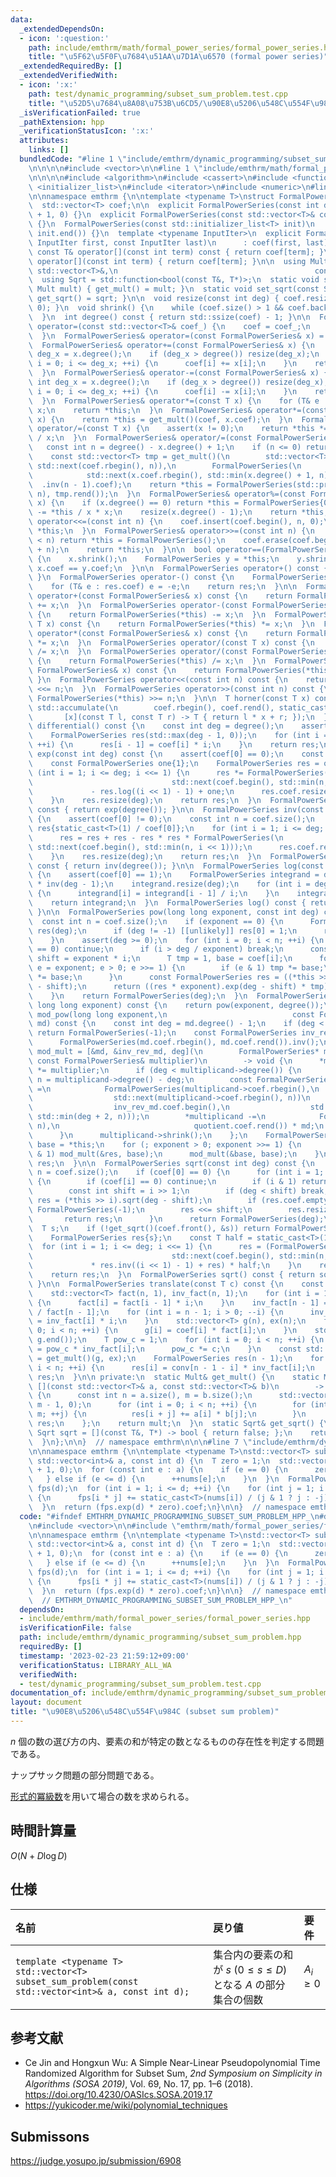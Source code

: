 ```yaml
---
data:
  _extendedDependsOn:
  - icon: ':question:'
    path: include/emthrm/math/formal_power_series/formal_power_series.hpp
    title: "\u5F62\u5F0F\u7684\u51AA\u7D1A\u6570 (formal power series)"
  _extendedRequiredBy: []
  _extendedVerifiedWith:
  - icon: ':x:'
    path: test/dynamic_programming/subset_sum_problem.test.cpp
    title: "\u52D5\u7684\u8A08\u753B\u6CD5/\u90E8\u5206\u548C\u554F\u984C"
  _isVerificationFailed: true
  _pathExtension: hpp
  _verificationStatusIcon: ':x:'
  attributes:
    links: []
  bundledCode: "#line 1 \"include/emthrm/dynamic_programming/subset_sum_problem.hpp\"\
    \n\n\n\n#include <vector>\n\n#line 1 \"include/emthrm/math/formal_power_series/formal_power_series.hpp\"\
    \n\n\n\n#include <algorithm>\n#include <cassert>\n#include <functional>\n#include\
    \ <initializer_list>\n#include <iterator>\n#include <numeric>\n#line 11 \"include/emthrm/math/formal_power_series/formal_power_series.hpp\"\
    \n\nnamespace emthrm {\n\ntemplate <typename T>\nstruct FormalPowerSeries {\n\
    \  std::vector<T> coef;\n\n  explicit FormalPowerSeries(const int deg = 0) : coef(deg\
    \ + 1, 0) {}\n  explicit FormalPowerSeries(const std::vector<T>& coef) : coef(coef)\
    \ {}\n  FormalPowerSeries(const std::initializer_list<T> init)\n      : coef(init.begin(),\
    \ init.end()) {}\n  template <typename InputIter>\n  explicit FormalPowerSeries(const\
    \ InputIter first, const InputIter last)\n      : coef(first, last) {}\n\n  inline\
    \ const T& operator[](const int term) const { return coef[term]; }\n  inline T&\
    \ operator[](const int term) { return coef[term]; }\n\n  using Mult = std::function<std::vector<T>(const\
    \ std::vector<T>&,\n                                            const std::vector<T>&)>;\n\
    \  using Sqrt = std::function<bool(const T&, T*)>;\n  static void set_mult(const\
    \ Mult mult) { get_mult() = mult; }\n  static void set_sqrt(const Sqrt sqrt) {\
    \ get_sqrt() = sqrt; }\n\n  void resize(const int deg) { coef.resize(deg + 1,\
    \ 0); }\n  void shrink() {\n    while (coef.size() > 1 && coef.back() == 0) coef.pop_back();\n\
    \  }\n  int degree() const { return std::ssize(coef) - 1; }\n\n  FormalPowerSeries&\
    \ operator=(const std::vector<T>& coef_) {\n    coef = coef_;\n    return *this;\n\
    \  }\n  FormalPowerSeries& operator=(const FormalPowerSeries& x) = default;\n\n\
    \  FormalPowerSeries& operator+=(const FormalPowerSeries& x) {\n    const int\
    \ deg_x = x.degree();\n    if (deg_x > degree()) resize(deg_x);\n    for (int\
    \ i = 0; i <= deg_x; ++i) {\n      coef[i] += x[i];\n    }\n    return *this;\n\
    \  }\n  FormalPowerSeries& operator-=(const FormalPowerSeries& x) {\n    const\
    \ int deg_x = x.degree();\n    if (deg_x > degree()) resize(deg_x);\n    for (int\
    \ i = 0; i <= deg_x; ++i) {\n      coef[i] -= x[i];\n    }\n    return *this;\n\
    \  }\n  FormalPowerSeries& operator*=(const T x) {\n    for (T& e : coef) e *=\
    \ x;\n    return *this;\n  }\n  FormalPowerSeries& operator*=(const FormalPowerSeries&\
    \ x) {\n    return *this = get_mult()(coef, x.coef);\n  }\n  FormalPowerSeries&\
    \ operator/=(const T x) {\n    assert(x != 0);\n    return *this *= static_cast<T>(1)\
    \ / x;\n  }\n  FormalPowerSeries& operator/=(const FormalPowerSeries& x) {\n \
    \   const int n = degree() - x.degree() + 1;\n    if (n <= 0) return *this = FormalPowerSeries();\n\
    \    const std::vector<T> tmp = get_mult()(\n        std::vector<T>(coef.rbegin(),\
    \ std::next(coef.rbegin(), n)),\n        FormalPowerSeries(\n            x.coef.rbegin(),\n\
    \            std::next(x.coef.rbegin(), std::min(x.degree() + 1, n)))\n      \
    \  .inv(n - 1).coef);\n    return *this = FormalPowerSeries(std::prev(tmp.rend(),\
    \ n), tmp.rend());\n  }\n  FormalPowerSeries& operator%=(const FormalPowerSeries&\
    \ x) {\n    if (x.degree() == 0) return *this = FormalPowerSeries{0};\n    *this\
    \ -= *this / x * x;\n    resize(x.degree() - 1);\n    return *this;\n  }\n  FormalPowerSeries&\
    \ operator<<=(const int n) {\n    coef.insert(coef.begin(), n, 0);\n    return\
    \ *this;\n  }\n  FormalPowerSeries& operator>>=(const int n) {\n    if (degree()\
    \ < n) return *this = FormalPowerSeries();\n    coef.erase(coef.begin(), coef.begin()\
    \ + n);\n    return *this;\n  }\n\n  bool operator==(FormalPowerSeries x) const\
    \ {\n    x.shrink();\n    FormalPowerSeries y = *this;\n    y.shrink();\n    return\
    \ x.coef == y.coef;\n  }\n\n  FormalPowerSeries operator+() const { return *this;\
    \ }\n  FormalPowerSeries operator-() const {\n    FormalPowerSeries res = *this;\n\
    \    for (T& e : res.coef) e = -e;\n    return res;\n  }\n\n  FormalPowerSeries\
    \ operator+(const FormalPowerSeries& x) const {\n    return FormalPowerSeries(*this)\
    \ += x;\n  }\n  FormalPowerSeries operator-(const FormalPowerSeries& x) const\
    \ {\n    return FormalPowerSeries(*this) -= x;\n  }\n  FormalPowerSeries operator*(const\
    \ T x) const {\n    return FormalPowerSeries(*this) *= x;\n  }\n  FormalPowerSeries\
    \ operator*(const FormalPowerSeries& x) const {\n    return FormalPowerSeries(*this)\
    \ *= x;\n  }\n  FormalPowerSeries operator/(const T x) const {\n    return FormalPowerSeries(*this)\
    \ /= x;\n  }\n  FormalPowerSeries operator/(const FormalPowerSeries& x) const\
    \ {\n    return FormalPowerSeries(*this) /= x;\n  }\n  FormalPowerSeries operator%(const\
    \ FormalPowerSeries& x) const {\n    return FormalPowerSeries(*this) %= x;\n \
    \ }\n  FormalPowerSeries operator<<(const int n) const {\n    return FormalPowerSeries(*this)\
    \ <<= n;\n  }\n  FormalPowerSeries operator>>(const int n) const {\n    return\
    \ FormalPowerSeries(*this) >>= n;\n  }\n\n  T horner(const T x) const {\n    return\
    \ std::accumulate(\n        coef.rbegin(), coef.rend(), static_cast<T>(0),\n \
    \       [x](const T l, const T r) -> T { return l * x + r; });\n  }\n\n  FormalPowerSeries\
    \ differential() const {\n    const int deg = degree();\n    assert(deg >= 0);\n\
    \    FormalPowerSeries res(std::max(deg - 1, 0));\n    for (int i = 1; i <= deg;\
    \ ++i) {\n      res[i - 1] = coef[i] * i;\n    }\n    return res;\n  }\n\n  FormalPowerSeries\
    \ exp(const int deg) const {\n    assert(coef[0] == 0);\n    const int n = coef.size();\n\
    \    const FormalPowerSeries one{1};\n    FormalPowerSeries res = one;\n    for\
    \ (int i = 1; i <= deg; i <<= 1) {\n      res *= FormalPowerSeries(coef.begin(),\n\
    \                               std::next(coef.begin(), std::min(n, i << 1)))\n\
    \             - res.log((i << 1) - 1) + one;\n      res.coef.resize(i << 1);\n\
    \    }\n    res.resize(deg);\n    return res;\n  }\n  FormalPowerSeries exp()\
    \ const { return exp(degree()); }\n\n  FormalPowerSeries inv(const int deg) const\
    \ {\n    assert(coef[0] != 0);\n    const int n = coef.size();\n    FormalPowerSeries\
    \ res{static_cast<T>(1) / coef[0]};\n    for (int i = 1; i <= deg; i <<= 1) {\n\
    \      res = res + res - res * res * FormalPowerSeries(\n          coef.begin(),\
    \ std::next(coef.begin(), std::min(n, i << 1)));\n      res.coef.resize(i << 1);\n\
    \    }\n    res.resize(deg);\n    return res;\n  }\n  FormalPowerSeries inv()\
    \ const { return inv(degree()); }\n\n  FormalPowerSeries log(const int deg) const\
    \ {\n    assert(coef[0] == 1);\n    FormalPowerSeries integrand = differential()\
    \ * inv(deg - 1);\n    integrand.resize(deg);\n    for (int i = deg; i > 0; --i)\
    \ {\n      integrand[i] = integrand[i - 1] / i;\n    }\n    integrand[0] = 0;\n\
    \    return integrand;\n  }\n  FormalPowerSeries log() const { return log(degree());\
    \ }\n\n  FormalPowerSeries pow(long long exponent, const int deg) const {\n  \
    \  const int n = coef.size();\n    if (exponent == 0) {\n      FormalPowerSeries\
    \ res(deg);\n      if (deg != -1) [[unlikely]] res[0] = 1;\n      return res;\n\
    \    }\n    assert(deg >= 0);\n    for (int i = 0; i < n; ++i) {\n      if (coef[i]\
    \ == 0) continue;\n      if (i > deg / exponent) break;\n      const long long\
    \ shift = exponent * i;\n      T tmp = 1, base = coef[i];\n      for (long long\
    \ e = exponent; e > 0; e >>= 1) {\n        if (e & 1) tmp *= base;\n        base\
    \ *= base;\n      }\n      const FormalPowerSeries res = ((*this >> i) / coef[i]).log(deg\
    \ - shift);\n      return ((res * exponent).exp(deg - shift) * tmp) << shift;\n\
    \    }\n    return FormalPowerSeries(deg);\n  }\n  FormalPowerSeries pow(const\
    \ long long exponent) const {\n    return pow(exponent, degree());\n  }\n\n  FormalPowerSeries\
    \ mod_pow(long long exponent,\n                            const FormalPowerSeries&\
    \ md) const {\n    const int deg = md.degree() - 1;\n    if (deg < 0) [[unlikely]]\
    \ return FormalPowerSeries(-1);\n    const FormalPowerSeries inv_rev_md =\n  \
    \      FormalPowerSeries(md.coef.rbegin(), md.coef.rend()).inv();\n    const auto\
    \ mod_mult = [&md, &inv_rev_md, deg](\n        FormalPowerSeries* multiplicand,\
    \ const FormalPowerSeries& multiplier)\n        -> void {\n      *multiplicand\
    \ *= multiplier;\n      if (deg < multiplicand->degree()) {\n        const int\
    \ n = multiplicand->degree() - deg;\n        const FormalPowerSeries quotient\
    \ =\n            FormalPowerSeries(multiplicand->coef.rbegin(),\n            \
    \                  std::next(multiplicand->coef.rbegin(), n))\n            * FormalPowerSeries(\n\
    \                  inv_rev_md.coef.begin(),\n                  std::next(inv_rev_md.coef.begin(),\
    \ std::min(deg + 2, n)));\n        *multiplicand -=\n            FormalPowerSeries(std::prev(quotient.coef.rend(),\
    \ n),\n                              quotient.coef.rend()) * md;\n        multiplicand->resize(deg);\n\
    \      }\n      multiplicand->shrink();\n    };\n    FormalPowerSeries res{1},\
    \ base = *this;\n    for (; exponent > 0; exponent >>= 1) {\n      if (exponent\
    \ & 1) mod_mult(&res, base);\n      mod_mult(&base, base);\n    }\n    return\
    \ res;\n  }\n\n  FormalPowerSeries sqrt(const int deg) const {\n    const int\
    \ n = coef.size();\n    if (coef[0] == 0) {\n      for (int i = 1; i < n; ++i)\
    \ {\n        if (coef[i] == 0) continue;\n        if (i & 1) return FormalPowerSeries(-1);\n\
    \        const int shift = i >> 1;\n        if (deg < shift) break;\n        FormalPowerSeries\
    \ res = (*this >> i).sqrt(deg - shift);\n        if (res.coef.empty()) return\
    \ FormalPowerSeries(-1);\n        res <<= shift;\n        res.resize(deg);\n \
    \       return res;\n      }\n      return FormalPowerSeries(deg);\n    }\n  \
    \  T s;\n    if (!get_sqrt()(coef.front(), &s)) return FormalPowerSeries(-1);\n\
    \    FormalPowerSeries res{s};\n    const T half = static_cast<T>(1) / 2;\n  \
    \  for (int i = 1; i <= deg; i <<= 1) {\n      res = (FormalPowerSeries(coef.begin(),\n\
    \                               std::next(coef.begin(), std::min(n, i << 1)))\n\
    \             * res.inv((i << 1) - 1) + res) * half;\n    }\n    res.resize(deg);\n\
    \    return res;\n  }\n  FormalPowerSeries sqrt() const { return sqrt(degree());\
    \ }\n\n  FormalPowerSeries translate(const T c) const {\n    const int n = coef.size();\n\
    \    std::vector<T> fact(n, 1), inv_fact(n, 1);\n    for (int i = 1; i < n; ++i)\
    \ {\n      fact[i] = fact[i - 1] * i;\n    }\n    inv_fact[n - 1] = static_cast<T>(1)\
    \ / fact[n - 1];\n    for (int i = n - 1; i > 0; --i) {\n      inv_fact[i - 1]\
    \ = inv_fact[i] * i;\n    }\n    std::vector<T> g(n), ex(n);\n    for (int i =\
    \ 0; i < n; ++i) {\n      g[i] = coef[i] * fact[i];\n    }\n    std::reverse(g.begin(),\
    \ g.end());\n    T pow_c = 1;\n    for (int i = 0; i < n; ++i) {\n      ex[i]\
    \ = pow_c * inv_fact[i];\n      pow_c *= c;\n    }\n    const std::vector<T> conv\
    \ = get_mult()(g, ex);\n    FormalPowerSeries res(n - 1);\n    for (int i = 0;\
    \ i < n; ++i) {\n      res[i] = conv[n - 1 - i] * inv_fact[i];\n    }\n    return\
    \ res;\n  }\n\n private:\n  static Mult& get_mult() {\n    static Mult mult =\
    \ [](const std::vector<T>& a, const std::vector<T>& b)\n        -> std::vector<T>\
    \ {\n      const int n = a.size(), m = b.size();\n      std::vector<T> res(n +\
    \ m - 1, 0);\n      for (int i = 0; i < n; ++i) {\n        for (int j = 0; j <\
    \ m; ++j) {\n          res[i + j] += a[i] * b[j];\n        }\n      }\n      return\
    \ res;\n    };\n    return mult;\n  }\n  static Sqrt& get_sqrt() {\n    static\
    \ Sqrt sqrt = [](const T&, T*) -> bool { return false; };\n    return sqrt;\n\
    \  }\n};\n\n}  // namespace emthrm\n\n\n#line 7 \"include/emthrm/dynamic_programming/subset_sum_problem.hpp\"\
    \n\nnamespace emthrm {\n\ntemplate <typename T>\nstd::vector<T> subset_sum_problem(const\
    \ std::vector<int>& a, const int d) {\n  T zero = 1;\n  std::vector<int> nums(d\
    \ + 1, 0);\n  for (const int e : a) {\n    if (e == 0) {\n      zero *= 2;\n \
    \   } else if (e <= d) {\n      ++nums[e];\n    }\n  }\n  FormalPowerSeries<T>\
    \ fps(d);\n  for (int i = 1; i <= d; ++i) {\n    for (int j = 1; i * j <= d; ++j)\
    \ {\n      fps[i * j] += static_cast<T>(nums[i]) / (j & 1 ? j : -j);\n    }\n\
    \  }\n  return (fps.exp(d) * zero).coef;\n}\n\n}  // namespace emthrm\n\n\n"
  code: "#ifndef EMTHRM_DYNAMIC_PROGRAMMING_SUBSET_SUM_PROBLEM_HPP_\n#define EMTHRM_DYNAMIC_PROGRAMMING_SUBSET_SUM_PROBLEM_HPP_\n\
    \n#include <vector>\n\n#include \"emthrm/math/formal_power_series/formal_power_series.hpp\"\
    \n\nnamespace emthrm {\n\ntemplate <typename T>\nstd::vector<T> subset_sum_problem(const\
    \ std::vector<int>& a, const int d) {\n  T zero = 1;\n  std::vector<int> nums(d\
    \ + 1, 0);\n  for (const int e : a) {\n    if (e == 0) {\n      zero *= 2;\n \
    \   } else if (e <= d) {\n      ++nums[e];\n    }\n  }\n  FormalPowerSeries<T>\
    \ fps(d);\n  for (int i = 1; i <= d; ++i) {\n    for (int j = 1; i * j <= d; ++j)\
    \ {\n      fps[i * j] += static_cast<T>(nums[i]) / (j & 1 ? j : -j);\n    }\n\
    \  }\n  return (fps.exp(d) * zero).coef;\n}\n\n}  // namespace emthrm\n\n#endif\
    \  // EMTHRM_DYNAMIC_PROGRAMMING_SUBSET_SUM_PROBLEM_HPP_\n"
  dependsOn:
  - include/emthrm/math/formal_power_series/formal_power_series.hpp
  isVerificationFile: false
  path: include/emthrm/dynamic_programming/subset_sum_problem.hpp
  requiredBy: []
  timestamp: '2023-02-23 21:59:12+09:00'
  verificationStatus: LIBRARY_ALL_WA
  verifiedWith:
  - test/dynamic_programming/subset_sum_problem.test.cpp
documentation_of: include/emthrm/dynamic_programming/subset_sum_problem.hpp
layout: document
title: "\u90E8\u5206\u548C\u554F\u984C (subset sum problem)"
---
```


$n$ 個の数の選び方の内、要素の和が特定の数となるものの存在性を判定する問題である。

ナップサック問題の部分問題である。

[形式的冪級数](../math/formal_power_series/formal_power_series.md)を用いて場合の数を求められる。


## 時間計算量

$O(N + D\log{D})$


## 仕様

|名前|戻り値|要件|
|:--|:--|:--|
|`template <typename T>`<br>`std::vector<T> subset_sum_problem(const std::vector<int>& a, const int d);`|集合内の要素の和が $s$ ($0 \leq s \leq D$) となる $A$ の部分集合の個数|$A_i \geq 0$|


## 参考文献

- Ce Jin and Hongxun Wu: A Simple Near-Linear Pseudopolynomial Time Randomized Algorithm for Subset Sum, *2nd Symposium on Simplicity in Algorithms (SOSA 2019)*, Vol. 69, No. 17, pp. 1–6 (2018). https://doi.org/10.4230/OASIcs.SOSA.2019.17
- https://yukicoder.me/wiki/polynomial_techniques


## Submissons

https://judge.yosupo.jp/submission/6908
